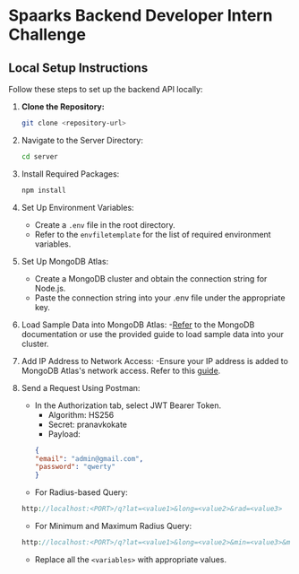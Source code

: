 # Spaarks Backend Developer Intern Challenge

## Local Setup Instructions

Follow these steps to set up the backend API locally:

1. **Clone the Repository:**
   ```bash
   git clone <repository-url>
2. Navigate to the Server Directory:
    ```bash
    cd server
3. Install Required Packages:
    ```bash
    npm install
4. Set Up Environment Variables:
    - Create a `.env` file in the root directory.
    - Refer to the `envfiletemplate` for the list of required environment variables.
5. Set Up MongoDB Atlas:
    - Create a MongoDB cluster and obtain the connection string for Node.js.
    - Paste the connection string into your .env file under the appropriate key.
6. Load Sample Data into MongoDB Atlas:
    -[Refer](https://www.mongodb.com/docs/atlas/sample-data/) to the MongoDB documentation or use the provided guide to load sample data into your cluster.
7. Add IP Address to Network Access:
    -Ensure your IP address is added to MongoDB Atlas's network access. Refer to this [guide](https://www.mongodb.com/docs/atlas/security/ip-access-list/).
8. Send a Request Using Postman:
    - In the Authorization tab, select JWT Bearer Token.
        - Algorithm: HS256
        - Secret: pranavkokate
        - Payload: 
        ```json
        {
        "email": "admin@gmail.com",
        "password": "qwerty"
        }
    - For Radius-based Query:
    ```php
    http://localhost:<PORT>/q?lat=<value1>&long=<value2>&rad=<value3>
    ```

    - For Minimum and Maximum Radius Query:
     ```php
    http://localhost:<PORT>/q?lat=<value1>&long=<value2>&min=<value3>&max=<value4>
    ```
    - Replace all the `<variables>` with appropriate values.